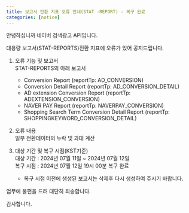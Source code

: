 ```yaml
---
title: 보고서 전환 지표 오류 안내(STAT -REPORT) - 복구 완료
categories: [notice]
---
```


안녕하십니까 네이버 검색광고 API입니다.<br>

대용량 보고서(STAT-REPORTS)전환 지표에 오류가 있어 공지드립니다. <br>

1. 오류 기능 및 보고서<br>
   STAT-REPORTS의 아래 보고서 <br>
   - Conversion Report (reportTp: AD_CONVERSION)<br>
   - Conversion Detail Report (reportTp: AD_CONVERSION_DETAIL)<br>
   - AD extension Conversion Report (reportTp: ADEXTENSION_CONVERSION)
   - NAVER PAY Report (reportTp: NAVERPAY_CONVERSION)<br>
   - Shopping Search Term Conversion Detail Report (reportTp: SHOPPINGKEYWORD_CONVERSION_DETAIL)<br>

2. 오류 내용<br>
    일부 전환데이터의 누락 및 과대 계산 <br> 

3. 대상 기간 및 복구 시점(KST기준)<br>
    대상 기간 : 2024년 07월 11일 ~ 2024년 07월 12일<br>
    복구 시점 : 2024년 07월 12일 19시 00분 복구 완료<br>
    * 복구 시점 이전에 생성된 보고서는 삭제후 다시 생성하여 주시기 바랍니다. <br>

    
업무에 불편을 드려 대단히 죄송합니다. 

감사합니다.    
  
